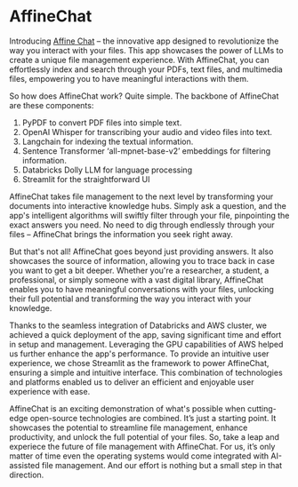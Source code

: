 # AffineChat
Introducing [Affine Chat](https://dolly-bot.streamlit.app/) – the innovative app designed to revolutionize the way you interact with your files. This app showcases the power of LLMs to create a unique file management experience. With AffineChat, you can effortlessly index and search through your PDFs, text files, and multimedia files, empowering you to have meaningful interactions with them.


So how does AffineChat work? Quite simple. The backbone of AffineChat are these components: 
1.	PyPDF to convert PDF files into simple text.
2.	OpenAI Whisper for transcribing your audio and video files into text.
3.	Langchain for indexing the textual information.
4.	Sentence Transformer ‘all-mpnet-base-v2’ embeddings for filtering information.
5.	Databricks Dolly LLM for language processing
6.	Streamlit for the straightforward UI


AffineChat takes file management to the next level by transforming your documents into interactive knowledge hubs. Simply ask a question, and the app's intelligent algorithms will swiftly filter through your file, pinpointing the exact answers you need. No need to dig through endlessly through your files – AffineChat brings the information you seek right away.


But that's not all! AffineChat goes beyond just providing answers. It also showcases the source of information, allowing you to trace back in case you want to get a bit deeper. Whether you're a researcher, a student, a professional, or simply someone with a vast digital library, AffineChat enables you to have meaningful conversations with your files, unlocking their full potential and transforming the way you interact with your knowledge.


Thanks to the seamless integration of Databricks and AWS cluster, we achieved a quick deployment of the app, saving significant time and effort in setup and management. Leveraging the GPU capabilities of AWS helped us further enhance the app's performance. To provide an intuitive user experience, we chose Streamlit as the framework to power AffineChat, ensuring a simple and intuitive interface. This combination of technologies and platforms enabled us to deliver an efficient and enjoyable user experience with ease. 


AffineChat is an exciting demonstration of what's possible when cutting-edge open-source technologies are combined. It’s just a starting point. It showcases the potential to streamline file management, enhance productivity, and unlock the full potential of your files. So, take a leap and experiece the future of file management with AffineChat. For us, it’s only matter of time even the operating systems would come integrated with AI-assisted file management. And our effort is nothing but a small step in that direction.